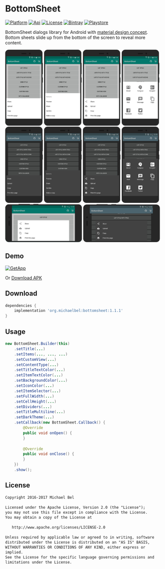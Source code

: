 [ProjectGithubUrl]:     https://github.com/michaelbel/bottomsheet
[ProjectLicenceUrl]:    http://www.apache.org/licenses/LICENSE-2.0
[ProjectBintrayUrl]:    https://bintray.com/michael-bel/maven/bottomsheet/_latestVersion
[ProjectGooglePlayUrl]: https://play.google.com/store/apps/details?id=org.michaelbel.bottomsheet
[ApkFileUrl]:           https://github.com/michaelbel/BottomSheet/raw/master/app/release/bottomsheet-v1.1.1.apk
[MDGuidelinesUrl]:      https://material.io/guidelines/components/bottom-sheets.html#

[LauncherIconPath]:    ../master/app/src/main/res/mipmap-xxxhdpi/ic_launcher.png
[GooglePlayBadgePath]: ../master/art/badges/google-play-badge.png

[ApiBadge]:       https://img.shields.io/badge/API-14%2B-blue.svg
[PlatformBadge]:  https://img.shields.io/badge/Platform-Android-blue.svg
[LicenseBadge]:   https://img.shields.io/badge/License-Apache_v2.0-blue.svg
[BintrayBadge]:   https://api.bintray.com/packages/michael-bel/maven/bottomsheet/images/download.svg
[PlaystoreBadge]: https://img.shields.io/badge/Google_Play-Demo-blue.svg

# BottomSheet
[![Platform][PlatformBadge]][ProjectGithubUrl]
[![Api][ApiBadge]][ProjectGithubUrl]
[![License][LicenseBadge]][ProjectLicenceUrl]
[![Bintray][BintrayBadge]][ProjectBintrayUrl]
[![Playstore][PlaystoreBadge]][ProjectGooglePlayUrl]

<!--[![LauncherIcon][LauncherIconPath]][ProjectGithubUrl]-->

BottomSheet dialogs library for Android with [material design concept][MDGuidelinesUrl].
Bottom sheets slide up from the bottom of the screen to reveal more content.

<div style="dispaly:flex;">
    <img style="margin-left:0px;" src="/art/screens/light_1.png" width="24%">
    <img style="margin-left:0px;" src="/art/screens/light_2.png" width="24%">
    <img style="margin-left:0px;" src="/art/screens/light_3.png" width="24%">
    <img style="margin-left:0px;" src="/art/screens/light_4.png" width="24%">
    <img style="margin-left:0px;" src="/art/screens/dark_1.png" width="24%">
    <img style="margin-left:0px;" src="/art/screens/dark_2.png" width="24%">
    <img style="margin-left:0px;" src="/art/screens/dark_3.png" width="24%">
    <img style="margin-left:0px;" src="/art/screens/dark_4.png" width="24%">
</div>

<div style="dispaly:flex;">
    <img style="margin-left:0px;" src="/art/screens/light_landscape.png" width="49%">
    <img style="margin-left:0px;" src="/art/screens/dark_landscape.png" width="49%">
</div>    

## Demo

[![GetApp][GooglePlayBadgePath]][ProjectGooglePlayUrl]

Or [Download APK][ApkFileUrl]


## Download
```gradle
dependencies {
    implementation 'org.michaelbel:bottomsheet:1.1.1'
}
```

## Usage
```java
new BottomSheet.Builder(this)
    .setTitle(...)
    .setItems(..., ..., ...)
    .setCustomView(...)
    .setContentType(...)
    .setTitleTextColor(...)
    .setItemTextColor(...)
    .setBackgroundColor(...)
    .setIconColor(...)
    .setItemSelector(...)
    .setFullWidth(...)
    .setCellHeight(...)
    .setDividers(...)
    .setTitleMultiline(...)
    .setDarkTheme(...)
    .setCallback(new BottomSheet.Callback() {
        @Override
        public void onOpen() {
        }
        
        @Override
        public void onClose() {
        }
    })
    .show();
```

## License

    Copyright 2016-2017 Michael Bel

    Licensed under the Apache License, Version 2.0 (the "License");
    you may not use this file except in compliance with the License.
    You may obtain a copy of the License at

       http://www.apache.org/licenses/LICENSE-2.0

    Unless required by applicable law or agreed to in writing, software
    distributed under the License is distributed on an "AS IS" BASIS,
    WITHOUT WARRANTIES OR CONDITIONS OF ANY KIND, either express or implied.
    See the License for the specific language governing permissions and
    limitations under the License.

<!-- Yes, this is a comment. -->
